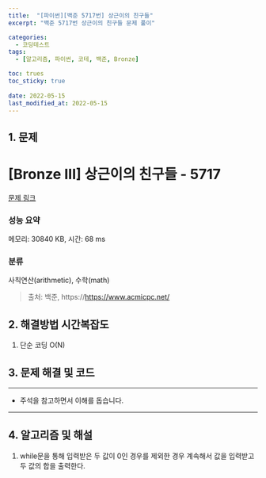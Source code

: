 ```yaml
---
title:  "[파이썬][백준 5717번] 상근이의 친구들"
excerpt: "백준 5717번 상근이의 친구들 문제 풀이"

categories:
  - 코딩테스트
tags:
  - [알고리즘, 파이썬, 코테, 백준, Bronze]

toc: trues
toc_sticky: true
 
date: 2022-05-15
last_modified_at: 2022-05-15
---
```



## 1. 문제

# [Bronze III] 상근이의 친구들 - 5717 

[문제 링크](https://www.acmicpc.net/problem/5717) 

### 성능 요약

메모리: 30840 KB, 시간: 68 ms

### 분류

사칙연산(arithmetic), 수학(math)


> 출처: 백준, https://https://www.acmicpc.net/

## 2. 해결방법 시간복잡도
1. 단순 코딩 O(N)


## 3. 문제 해결 및 코드
--- 

<script src="https://gist.github.com/godhin/9eeafcfc4d147c2d91ae3e3773ceabc8.js"></script>

- 주석을 참고하면서 이해를 돕습니다.
---

## 4. 알고리즘 및 해설

1. while문을 통해 입력받은 두 값이 0인 경우를 제외한 경우 계속해서 값을 입력받고 두 값의 합을 출력한다.